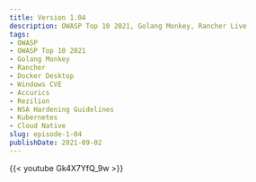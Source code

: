 ```yaml
---
title: Version 1.04 
description: OWASP Top 10 2021, Golang Monkey, Rancher Live
tags:
- OWASP
- OWASP Top 10 2021
- Golang Monkey
- Rancher
- Docker Desktop
- Windows CVE
- Accurics
- Rezilion
- NSA Hardening Guidelines
- Kubernetes
- Cloud Native
slug: episode-1-04
publishDate: 2021-09-02
---
```

{{< youtube Gk4X7YfQ_9w >}}